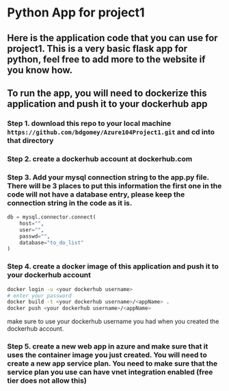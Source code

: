 # Python App for project1

## Here is the application code that you can use for project1.  This is a very basic flask app for python, feel free to add more to the website if you know how. 

## To run the app, you will need to dockerize this application and push it to your dockerhub app

### Step 1. download this repo to your local machine `https://github.com/bdgomey/Azure104Project1.git` and cd into that directory

### Step 2. create a dockerhub account at dockerhub.com

### Step 3. Add your mysql connection string to the app.py file.  There will be 3 places to put this information the first one in the code will not have a database entry, please keep the connection string in the code as it is.

```python
db = mysql.connector.connect(
    host="",
    user="",
    passwd="",
    database="to_do_list"
)
```

### Step 4. create a docker image of this application and push it to your dockerhub account

```bash
docker login -u <your dockerhub username>
# enter your password
docker build -t <your dockerhub username>/<appName> .
docker push <your dockerhub username>/<appName>
```
make sure to use your dockerhub username you had when you created the dockerhub account. 

### Step 5. create a new web app in azure and make sure that it uses the container image you just created.  You will need to create a new app service plan.  You need to make sure that the service plan you use can have vnet integration enabled (free tier does not allow this)